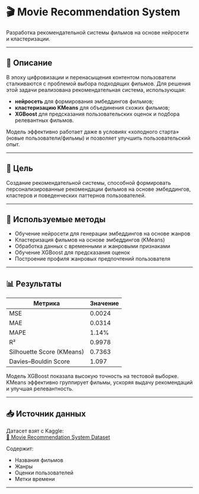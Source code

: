 # 🎬 Movie Recommendation System

Разработка рекомендательной системы фильмов на основе нейросети и кластеризации.

---

## 📌 Описание

В эпоху цифровизации и перенасыщения контентом пользователи сталкиваются с проблемой выбора подходящих фильмов. Для решения этой задачи реализована рекомендательная система, использующая:

- **нейросеть** для формирования эмбеддингов фильмов;
- **кластеризацию KMeans** для объединения схожих фильмов;
- **XGBoost** для предсказания пользовательских оценок и подбора релевантных фильмов.

Модель эффективно работает даже в условиях «холодного старта» (новые пользователи/фильмы) и позволяет улучшить пользовательский опыт.

---

## 🎯 Цель

Создание рекомендательной системы, способной формировать персонализированные рекомендации фильмов на основе эмбеддингов, кластеров и поведенческих паттернов пользователей.

---

## 🧠 Используемые методы

- Обучение нейросети для генерации эмбеддингов на основе жанров
- Кластеризация фильмов на основе эмбеддингов (KMeans)
- Обработка данных с временными и жанровыми признаками
- Обучение XGBoost для предсказания оценок
- Построение профиля жанровых предпочтений пользователя

---

## 📊 Результаты

| Метрика                    | Значение     |
|----------------------------|--------------|
| MSE                        | 0.0024       |
| MAE                        | 0.0314       |
| MAPE                       | 1.14%        |
| R²                         | 0.9978       |
| Silhouette Score (KMeans)  | 0.7363       |
| Davies–Bouldin Score       | 1.097        |

Модель XGBoost показала высокую точность на тестовой выборке. KMeans эффективно группирует фильмы, ускоряя выдачу рекомендаций и улучшая релевантность.

---

## 📥 Источник данных

Датасет взят с Kaggle:  
[📁 Movie Recommendation System Dataset](https://www.kaggle.com/datasets/parasharmanas/movie-recommendation-system/data?select=ratings.csv)

Содержит:
- Названия фильмов  
- Жанры  
- Оценки пользователей  
- Метки времени

---


